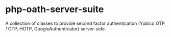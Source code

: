 # php-oath-server-suite
A collection of classes to provide second factor authentication (Yubico OTP, TOTP, HOTP, GoogleAuthenticator) server-side.
